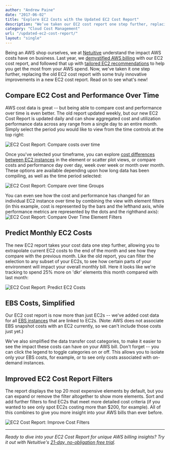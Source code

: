 ```yaml
---
author: "Andrew Paine"
date: "2017-06-02"
title: "Explore EC2 Costs with the Updated EC2 Cost Report"
description: "We’ve taken our EC2 cost report one step further, replacing the old report with truly innovative improvements. Read on to see what’s new!"
category: "Cloud Cost Management"
url: "/updated-ec2-cost-report/"
layout: "single"
---
```

Being an AWS shop ourselves, we at [Netuitive](https://www.metricly.com/product) understand the impact AWS costs have on business. Last year, we [demystified AWS billing](https://www.metricly.com/demystify-your-ec2-cost-analysis) with our EC2 cost report, and followed that up with [tailored EC2 recommendations](https://www.metricly.com/ec2-cost-analysis-recommendations) to help you get the most from your AWS spend. Now, we've taken it one step further, replacing the old EC2 cost report with some truly innovative improvements in a new EC2 cost report. Read on to see what's new!

Compare EC2 Cost and Performance Over Time
------------------------------------------

AWS cost data is great -- but being able to compare cost and performance over time is even better. The old report updated weekly, but our new EC2 Cost Report is updated daily and can show aggregated cost and utilization performance data across any range from a single day to an entire month. Simply select the period you would like to view from the time controls at the top right:

![EC2 Cost Report: Compare costs over time](https://www.metricly.com/wp-content/uploads/2017/07/Compare-costs-over-time-1024x377.png)

Once you've selected your timeframe, you can explore [cost differences between EC2 instances](https://www.metricly.com/view-manage-individual-aws-ec2-costs) in the element or scatter plot views, or compare costs and performance day over day, week over week or month over month. These options are available depending upon how long data has been compiling, as well as the time period selected:

![EC2 Cost Report: Compare over time Groups](https://www.metricly.com/wp-content/uploads/2017/07/Compare-over-time-Groups-1024x390.png)

You can even see how the cost and performance has changed for an individual EC2 instance over time by combining the view with element filters (in this example, cost is represented by the bars and the lefthand axis, while performance metrics are represented by the dots and the righthand axis):![EC2 Cost Report: Compare Over Time Element Filters](https://www.metricly.com/wp-content/uploads/2017/07/Compare-Over-Time-Element-Filters-1024x470.png)

Predict Monthly EC2 Costs
-------------------------

The new EC2 report takes your cost data one step further, allowing you to extrapolate current EC2 costs to the end of the month and see how they compare with the previous month. Like the old report, you can filter the selection to any subset of your EC2s, to see how certain parts of your environment will impact your overall monthly bill. Here it looks like we're tracking to spend 25% more on 'dkr' elements this month compared with last month:

![EC2 Cost Report: Predict EC2 Costs](https://www.metricly.com/wp-content/uploads/2017/07/Predict-Monthly-Costs-1024x476.png)

EBS Costs, Simplified
---------------------

Our EC2 cost report is now more than just EC2s -- we've added cost data for all [EBS instances](https://www.metricly.com/detecting-performance-issues-on-ebs-volumes) that are linked to EC2s. (Note: AWS does not associate EBS snapshot costs with an EC2 currently, so we can't include those costs just yet.)

We've also simplified the data transfer cost categories, to make it easier to see the impact these costs can have on your AWS bill. Don't forget -- you can click the legend to toggle categories on or off. This allows you to isolate only your EBS costs, for example, or to see only costs associated with on-demand instances.

Improved EC2 Cost Report Filters
--------------------------------

The report displays the top 20 most expensive elements by default, but you can expand or remove the filter altogether to show more elements. Sort and add further filters to find EC2s that meet more detailed cost criteria (if you wanted to see only spot EC2s costing more than $200, for example). All of this combines to give you more insight into your AWS bills than ever before.

![EC2 Cost Report: Improve Cost Filters](https://www.metricly.com/wp-content/uploads/2017/07/Improve-Cost-Filters-1024x569.png)

* * * * *

*Ready to dive into your EC2 Cost Report for unique AWS billing insights? Try it out with Netuitive's* [*21-day, no-obligation free trial*](https://www.metricly.com/signup)*.*
